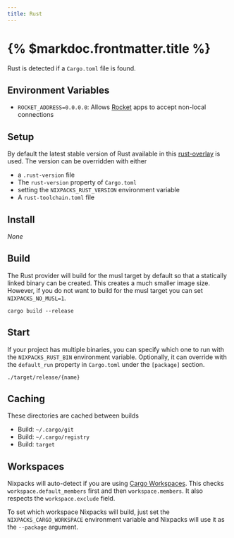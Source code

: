 ```yaml
---
title: Rust
---
```


# {% $markdoc.frontmatter.title %}

Rust is detected if a `Cargo.toml` file is found.

## Environment Variables

- `ROCKET_ADDRESS=0.0.0.0`: Allows [Rocket](https://rocket.rs) apps to accept non-local connections

## Setup

By default the latest stable version of Rust available in this [rust-overlay](https://github.com/oxalica/rust-overlay) is used. The version can be overridden with either

- a `.rust-version` file
- The `rust-version` property of `Cargo.toml`
- setting the `NIXPACKS_RUST_VERSION` environment variable
- A `rust-toolchain.toml` file

## Install

_None_

## Build

The Rust provider will build for the musl target by default so that a statically
linked binary can be created. This creates a much smaller image size. However,
if you do not want to build for the musl target you can set `NIXPACKS_NO_MUSL=1`.

```
cargo build --release
```

## Start

If your project has multiple binaries, you can specify which one to run with the `NIXPACKS_RUST_BIN` environment variable.
Optionally, it can override with the `default_run` property in `Cargo.toml` under the `[package]` section.

```
./target/release/{name}
```

## Caching

These directories are cached between builds

- Build: `~/.cargo/git`
- Build: `~/.cargo/registry`
- Build: `target`

## Workspaces

Nixpacks will auto-detect if you are using [Cargo Workspaces](https://doc.rust-lang.org/book/ch14-03-cargo-workspaces.html).
This checks `workspace.default_members` first and then `workspace.members`.
It also respects the `workspace.exclude` field.

To set which workspace Nixpacks will build, just set the `NIXPACKS_CARGO_WORKSPACE`
environment variable and Nixpacks will use it as the `--package` argument.
